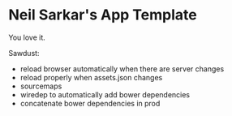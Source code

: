 Neil Sarkar's App Template
==

You love it.

Sawdust:

* reload browser automatically when there are server changes
* reload properly when assets.json changes
* sourcemaps
* wiredep to automatically add bower dependencies
* concatenate bower dependencies in prod
